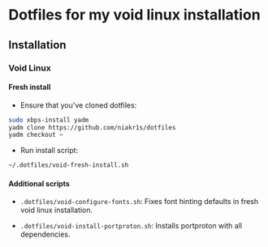 # Dotfiles for my void linux installation

## Installation

### Void Linux

#### Fresh install

- Ensure that you've cloned dotfiles:

```sh
sudo xbps-install yadm
yadm clone https://github.com/niakr1s/dotfiles
yadm checkout ~
```

- Run install script:

```sh
~/.dotfiles/void-fresh-install.sh
```

#### Additional scripts

- `.dotfiles/void-configure-fonts.sh`: Fixes font hinting defaults in fresh
void linux installation.

- `.dotfiles/void-install-portproton.sh`: Installs portproton with all dependencies.
